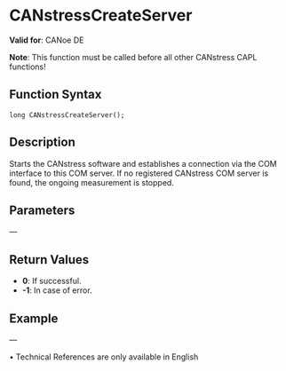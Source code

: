 # CANstressCreateServer

**Valid for**: CANoe DE

**Note**: This function must be called before all other CANstress CAPL functions!

## Function Syntax

```
long CANstressCreateServer();
```

## Description

Starts the CANstress software and establishes a connection via the COM interface to this COM server. If no registered CANstress COM server is found, the ongoing measurement is stopped.

## Parameters

—

## Return Values

- **0**: If successful.
- **-1**: In case of error.

## Example

—

•  Technical References are only available in English
